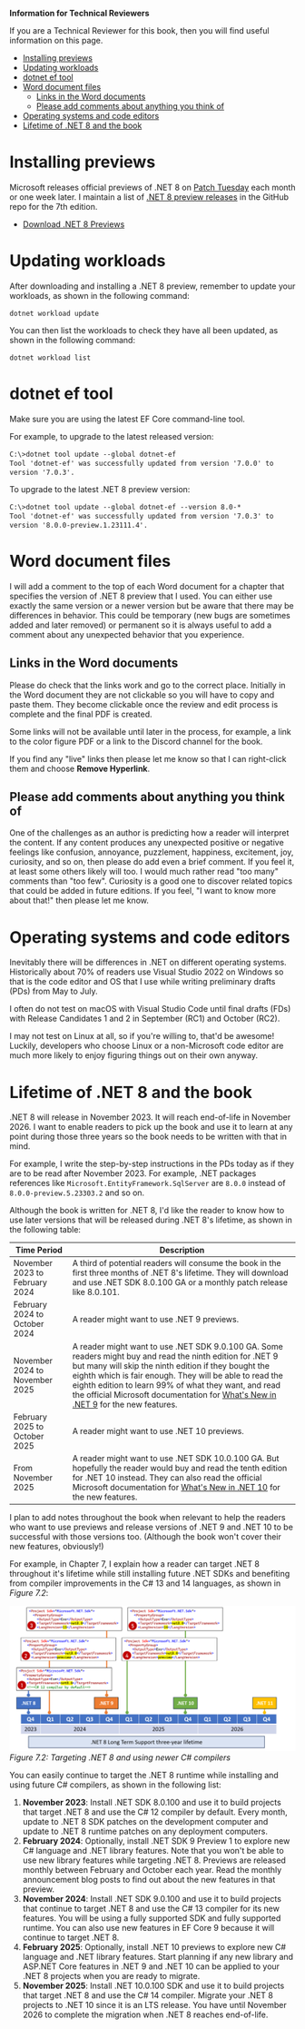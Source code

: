 **Information for Technical Reviewers**

If you are a Technical Reviewer for this book, then you will find useful information on this page.

- [Installing previews](#installing-previews)
- [Updating workloads](#updating-workloads)
- [dotnet ef tool](#dotnet-ef-tool)
- [Word document files](#word-document-files)
  - [Links in the Word documents](#links-in-the-word-documents)
  - [Please add comments about anything you think of](#please-add-comments-about-anything-you-think-of)
- [Operating systems and code editors](#operating-systems-and-code-editors)
- [Lifetime of .NET 8 and the book](#lifetime-of-net-8-and-the-book)


# Installing previews

Microsoft releases official previews of .NET 8 on [Patch Tuesday](https://en.wikipedia.org/wiki/Patch_Tuesday) each month or one week later. I maintain a list of [.NET 8 preview releases](https://github.com/markjprice/cs11dotnet7/blob/main/docs/dotnet8.md) in the GitHub repo for the 7th edition.

- [Download .NET 8 Previews](https://dotnet.microsoft.com/en-us/download/dotnet/8.0)

# Updating workloads

After downloading and installing a .NET 8 preview, remember to update your workloads, as shown in the following command:
```
dotnet workload update
```

You can then list the workloads to check they have all been updated, as shown in the following command:
```
dotnet workload list
```

# dotnet ef tool

Make sure you are using the latest EF Core command-line tool. 

For example, to upgrade to the latest released version:
```
C:\>dotnet tool update --global dotnet-ef
Tool 'dotnet-ef' was successfully updated from version '7.0.0' to version '7.0.3'.
```

To upgrade to the latest .NET 8 preview version:
```
C:\>dotnet tool update --global dotnet-ef --version 8.0-*
Tool 'dotnet-ef' was successfully updated from version '7.0.3' to version '8.0.0-preview.1.23111.4'.
```

# Word document files

I will add a comment to the top of each Word document for a chapter that specifies the version of .NET 8 preview that I used. You can either use exactly the same version or a newer version but be aware that there may be differences in behavior. This could be temporary (new bugs are sometimes added and later removed) or permanent so it is always useful to add a comment about any unexpected behavior that you experience. 

## Links in the Word documents

Please do check that the links work and go to the correct place. Initially in the Word document they are not clickable so you will have to copy and paste them. They become clickable once the review and edit process is complete and the final PDF is created. 

Some links will not be available until later in the process, for example, a link to the color figure PDF or a link to the Discord channel for the book.

If you find any "live" links then please let me know so that I can right-click them and choose **Remove Hyperlink**.

## Please add comments about anything you think of

One of the challenges as an author is predicting how a reader will interpret the content. If any content produces any unexpected positive or negative feelings like confusion, annoyance, puzzlement, happiness, excitement, joy, curiosity, and so on, then please do add even a brief comment. If you feel it, at least some others likely will too. I would much rather read "too many" comments than "too few". Curiosity is a good one to discover related topics that could be added in future editions. If you feel, "I want to know more about that!" then please let me know.

# Operating systems and code editors

Inevitably there will be differences in .NET on different operating systems. Historically about 70% of readers use Visual Studio 2022 on Windows so that is the code editor and OS that I use while writing preliminary drafts (PDs) from May to July. 

I often do not test on macOS with Visual Studio Code until final drafts (FDs) with Release Candidates 1 and 2 in September (RC1) and October (RC2). 

I may not test on Linux at all, so if you're willing to, that'd be awesome! Luckily, developers who choose Linux or a non-Microsoft code editor are much more likely to enjoy figuring things out on their own anyway.

# Lifetime of .NET 8 and the book

.NET 8 will release in November 2023. It will reach end-of-life in November 2026. I want to enable readers to pick up the book and use it to learn at any point during those three years so the book needs to be written with that in mind. 

For example, I write the step-by-step instructions in the PDs today as if they are to be read after November 2023. For example, .NET packages references like `Microsoft.EntityFramework.SqlServer` are `8.0.0` instead of `8.0.0-preview.5.23303.2` and so on. 

Although the book is written for .NET 8, I'd like the reader to know how to use later versions that will be released during .NET 8's lifetime, as shown in the following table:

|Time Period|Description|
|---|---|
|November 2023 to February 2024|A third of potential readers will consume the book in the first three months of .NET 8's lifetime. They will download and use .NET SDK 8.0.100 GA or a monthly patch release like 8.0.101.|
|February 2024 to October 2024|A reader might want to use .NET 9 previews.|
|November 2024 to November 2025|A reader might want to use .NET SDK 9.0.100 GA. Some readers might buy and read the ninth edition for .NET 9 but many will skip the ninth edition if they bought the eighth which is fair enough. They will be able to read the eighth edition to learn 99% of what they want, and read the official Microsoft documentation for [What's New in .NET 9](https://learn.microsoft.com/en-us/dotnet/core/whats-new/dotnet-9) for the new features.|
|February 2025 to October 2025|A reader might want to use .NET 10 previews.|
|From November 2025|A reader might want to use .NET SDK 10.0.100 GA. But hopefully the reader would buy and read the tenth edition for .NET 10 instead. They can also read the official Microsoft documentation for [What's New in .NET 10](https://learn.microsoft.com/en-us/dotnet/core/whats-new/dotnet-10) for the new features.|

I plan to add notes throughout the book when relevant to help the readers who want to use previews and release versions of .NET 9 and .NET 10 to be successful with those versions too. (Although the book won't cover their new features, obviously!)

For example, in Chapter 7, I explain how a reader can target .NET 8 throughout it's lifetime while still installing future .NET SDKs and benefiting from compiler improvements in the C# 13 and 14 languages, as shown in *Figure 7.2*:

![Figure 7.2](assets/B19586_07_02.png)
*Figure 7.2: Targeting .NET 8 and using newer C# compilers*

You can easily continue to target the .NET 8 runtime while installing and using future C# compilers, as shown in the following list:
1.	**November 2023**: Install .NET SDK 8.0.100 and use it to build projects that target .NET 8 and use the C# 12 compiler by default. Every month, update to .NET 8 SDK patches on the development computer and update to .NET 8 runtime patches on any deployment computers.
2.	**February 2024**: Optionally, install .NET SDK 9 Preview 1 to explore new C# language and .NET library features. Note that you won't be able to use new library features while targeting .NET 8. Previews are released monthly between February and October each year. Read the monthly announcement blog posts to find out about the new features in that preview.
3.	**November 2024**: Install .NET SDK 9.0.100 and use it to build projects that continue to target .NET 8 and use the C# 13 compiler for its new features. You will be using a fully supported SDK and fully supported runtime. You can also use new features in EF Core 9 because it will continue to target .NET 8.
4.	**February 2025**: Optionally, install .NET 10 previews to explore new C# language and .NET library features. Start planning if any new library and ASP.NET Core features in .NET 9 and .NET 10 can be applied to your .NET 8 projects when you are ready to migrate.
5.	**November 2025**: Install .NET 10.0.100 SDK and use it to build projects that target .NET 8 and use the C# 14 compiler. Migrate your .NET 8 projects to .NET 10 since it is an LTS release. You have until November 2026 to complete the migration when .NET 8 reaches end-of-life.
